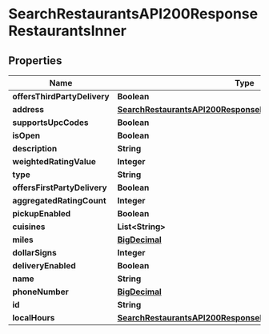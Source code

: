 

# SearchRestaurantsAPI200ResponseRestaurantsInner

## Properties

Name | Type | Description | Notes
------------ | ------------- | ------------- | -------------
**offersThirdPartyDelivery** | **Boolean** |  |  [optional]
**address** | [**SearchRestaurantsAPI200ResponseRestaurantsInnerAddress**](SearchRestaurantsAPI200ResponseRestaurantsInnerAddress.md) |  |  [optional]
**supportsUpcCodes** | **Boolean** |  |  [optional]
**isOpen** | **Boolean** |  |  [optional]
**description** | **String** |  |  [optional]
**weightedRatingValue** | **Integer** |  |  [optional]
**type** | **String** |  |  [optional]
**offersFirstPartyDelivery** | **Boolean** |  |  [optional]
**aggregatedRatingCount** | **Integer** |  |  [optional]
**pickupEnabled** | **Boolean** |  |  [optional]
**cuisines** | **List&lt;String&gt;** |  |  [optional]
**miles** | [**BigDecimal**](BigDecimal.md) |  |  [optional]
**dollarSigns** | **Integer** |  |  [optional]
**deliveryEnabled** | **Boolean** |  |  [optional]
**name** | **String** |  |  [optional]
**phoneNumber** | [**BigDecimal**](BigDecimal.md) |  |  [optional]
**id** | **String** |  |  [optional]
**localHours** | [**SearchRestaurantsAPI200ResponseRestaurantsInnerLocalHours**](SearchRestaurantsAPI200ResponseRestaurantsInnerLocalHours.md) |  |  [optional]




